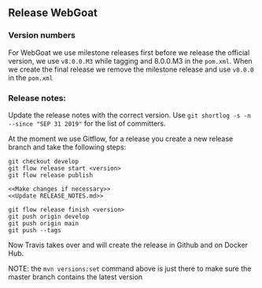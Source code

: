 ## Release WebGoat


### Version numbers

For WebGoat we use milestone releases first before we release the official version, we use `v8.0.0.M3` while tagging
 and 8.0.0.M3 in the `pom.xml`. When we create the final release we remove the milestone release and use 
 `v8.0.0` in the `pom.xml`
 
### Release notes:
Update the release notes with the correct version. Use `git shortlog -s -n --since "SEP 31 2019"` for the list of 
committers.

At the moment we use Gitflow, for a release you create a new release branch and take the following steps:

```
git checkout develop
git flow release start <version> 
git flow release publish

<<Make changes if necessary>>
<<Update RELEASE_NOTES.md>>

git flow release finish <version>
git push origin develop
git push origin main
git push --tags
```

Now Travis takes over and will create the release in Github and on Docker Hub.

NOTE: the `mvn versions:set` command above is just there to make sure the master branch contains the latest version


